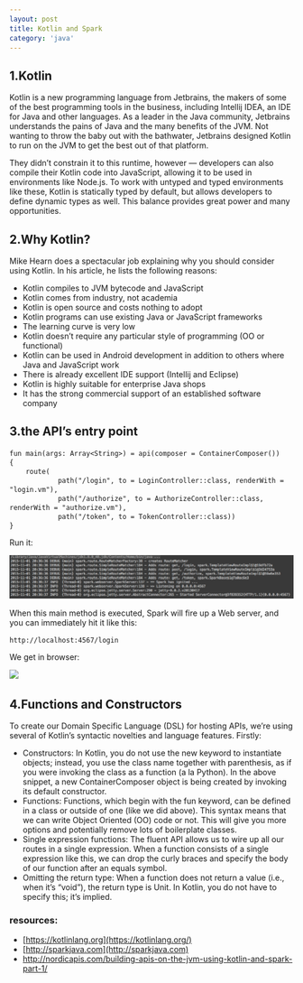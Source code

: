 ```yaml
---
layout: post
title: Kotlin and Spark
category: 'java'
---
```


## 1.Kotlin

Kotlin is a new programming language from Jetbrains, the makers of some of the best programming tools in the business, including Intellij IDEA, an IDE for Java and other languages. As a leader in the Java community, Jetbrains understands the pains of Java and the many benefits of the JVM. Not wanting to throw the baby out with the bathwater, Jetbrains designed Kotlin to run on the JVM to get the best out of that platform.

They didn’t constrain it to this runtime, however — developers can also compile their Kotlin code into JavaScript, allowing it to be used in environments like Node.js. To work with untyped and typed environments like these, Kotlin is statically typed by default, but allows developers to define dynamic types as well. This balance provides great power and many opportunities.       

## 2.Why Kotlin?
        
Mike Hearn does a spectacular job explaining why you should consider using Kotlin. In his article, he lists the following reasons:

+   Kotlin compiles to JVM bytecode and JavaScript
+   Kotlin comes from industry, not academia
+   Kotlin is open source and costs nothing to adopt
+   Kotlin programs can use existing Java or JavaScript frameworks
+   The learning curve is very low
+   Kotlin doesn’t require any particular style of programming (OO or functional)
+   Kotlin can be used in Android development in addition to others where Java and JavaScript work
+   There is already excellent IDE support (Intellij and Eclipse)
+   Kotlin is highly suitable for enterprise Java shops
+   It has the strong commercial support of an established software company
        
## 3.the API’s entry point
        

    fun main(args: Array<String>) = api(composer = ContainerComposer())
    {
        route(
                path("/login", to = LoginController::class, renderWith = "login.vm"),
                path("/authorize", to = AuthorizeController::class, renderWith = "authorize.vm"),
                path("/token", to = TokenController::class))
    }

Run it:
    
<img src="/images/kotlin.png">
    
When this main method is executed, Spark will fire up a Web server, and you can immediately hit it like this:
    
    http://localhost:4567/login

We get in browser:
    
<image src="/images/kotlin2.png">
    
       
## 4.Functions and Constructors
       
To create our Domain Specific Language (DSL) for hosting APIs, we’re using several of Kotlin’s syntactic novelties and language features. Firstly:

+   Constructors: In Kotlin, you do not use the new keyword to instantiate objects; instead, you use the class name together with parenthesis, as if you were invoking the class as a function (a la Python). In the above snippet, a new ContainerComposer object is being created by invoking its default constructor.
+   Functions: Functions, which begin with the fun keyword, can be defined in a class or outside of one (like we did above). This syntax means that we can write Object Oriented (OO) code or not. This will give you more options and potentially remove lots of boilerplate classes.
+   Single expression functions: The fluent API allows us to wire up all our routes in a single expression. When a function consists of a single expression like this, we can drop the curly braces and specify the body of our function after an equals symbol.
+   Omitting the return type: When a function does not return a value (i.e., when it’s “void”), the return type is Unit. In Kotlin, you do not have to specify this; it’s implied.
       
       

### resources:

+   [https://kotlinlang.org](https://kotlinlang.org/)
+   [http://sparkjava.com](http://sparkjava.com)
+   http://nordicapis.com/building-apis-on-the-jvm-using-kotlin-and-spark-part-1/